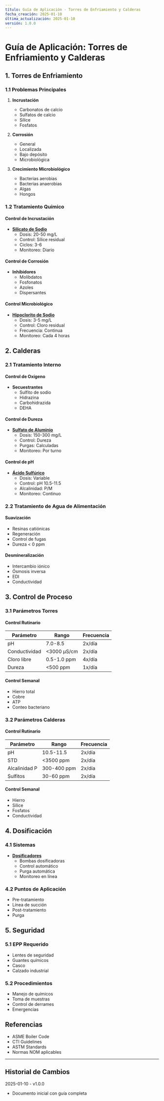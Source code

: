 ```yaml
---
título: Guía de Aplicación - Torres de Enfriamiento y Calderas
fecha_creación: 2025-01-10
última_actualización: 2025-01-10
versión: 1.0.0
---
```


# Guía de Aplicación: Torres de Enfriamiento y Calderas

## 1. Torres de Enfriamiento

### 1.1 Problemas Principales
1. **Incrustación**
   - Carbonatos de calcio
   - Sulfatos de calcio
   - Sílice
   - Fosfatos

2. **Corrosión**
   - General
   - Localizada
   - Bajo depósito
   - Microbiológica

3. **Crecimiento Microbiológico**
   - Bacterias aerobias
   - Bacterias anaerobias
   - Algas
   - Hongos

### 1.2 Tratamiento Químico
#### Control de Incrustación
- **[Silicato de Sodio](../01_catalogo/02_fichas_tecnicas/05_silicato_sodio.md)**
  * Dosis: 20-50 mg/L
  * Control: Sílice residual
  * Ciclos: 3-6
  * Monitoreo: Diario

#### Control de Corrosión
- **Inhibidores**
  * Molibdatos
  * Fosfonatos
  * Azoles
  * Dispersantes

#### Control Microbiológico
- **[Hipoclorito de Sodio](../01_catalogo/02_fichas_tecnicas/01_hipoclorito_sodio.md)**
  * Dosis: 3-5 mg/L
  * Control: Cloro residual
  * Frecuencia: Continua
  * Monitoreo: Cada 4 horas

## 2. Calderas

### 2.1 Tratamiento Interno
#### Control de Oxígeno
- **Secuestrantes**
  * Sulfito de sodio
  * Hidrazina
  * Carbohidrazida
  * DEHA

#### Control de Dureza
- **[Sulfato de Aluminio](../01_catalogo/02_fichas_tecnicas/03_sulfato_aluminio.md)**
  * Dosis: 150-300 mg/L
  * Control: Dureza
  * Purgas: Calculadas
  * Monitoreo: Por turno

#### Control de pH
- **[Ácido Sulfúrico](../01_catalogo/02_fichas_tecnicas/02_acido_sulfurico.md)**
  * Dosis: Variable
  * Control: pH 10.5-11.5
  * Alcalinidad: P/M
  * Monitoreo: Continuo

### 2.2 Tratamiento de Agua de Alimentación
#### Suavización
- Resinas catiónicas
- Regeneración
- Control de fugas
- Dureza < 0 ppm

#### Desmineralización
- Intercambio iónico
- Ósmosis inversa
- EDI
- Conductividad

## 3. Control de Proceso

### 3.1 Parámetros Torres
#### Control Rutinario
| Parámetro | Rango | Frecuencia |
|-----------|-------|------------|
| pH | 7.0-8.5 | 2x/día |
| Conductividad | <3000 µS/cm | 2x/día |
| Cloro libre | 0.5-1.0 ppm | 4x/día |
| Dureza | <500 ppm | 1x/día |

#### Control Semanal
- Hierro total
- Cobre
- ATP
- Conteo bacteriano

### 3.2 Parámetros Calderas
#### Control Rutinario
| Parámetro | Rango | Frecuencia |
|-----------|-------|------------|
| pH | 10.5-11.5 | 2x/día |
| STD | <3500 ppm | 2x/día |
| Alcalinidad P | 300-400 ppm | 2x/día |
| Sulfitos | 30-60 ppm | 2x/día |

#### Control Semanal
- Hierro
- Sílice
- Fosfatos
- Conductividad

## 4. Dosificación

### 4.1 Sistemas
- **[Dosificadores](../01_catalogo/02_fichas_tecnicas/09_dosificadores.md)**
  * Bombas dosificadoras
  * Control automático
  * Purga automática
  * Monitoreo en línea

### 4.2 Puntos de Aplicación
- Pre-tratamiento
- Línea de succión
- Post-tratamiento
- Purga

## 5. Seguridad

### 5.1 EPP Requerido
- Lentes de seguridad
- Guantes químicos
- Casco
- Calzado industrial

### 5.2 Procedimientos
- Manejo de químicos
- Toma de muestras
- Control de derrames
- Emergencias

## Referencias
- ASME Boiler Code
- CTI Guidelines
- ASTM Standards
- Normas NOM aplicables

---
## Historial de Cambios
2025-01-10 - v1.0.0
- Documento inicial con guía completa